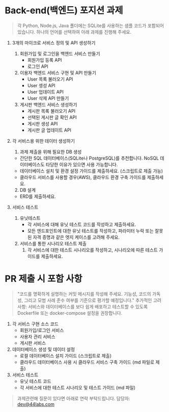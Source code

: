 # Back-end(백엔드) 포지션 과제

> 각 Python, Node.js, Java 폴더에는 SQLite를 사용하는 샘플 코드가 포함되어 있습니다. 하나의 언어를 선택하여 아래 과제를 진행해 주세요.

1. 3개의 마이크로 서비스 정의 및 API 생성하기
   1. 회원가입 및 로그인을 백엔드 서비스 만들기
      - 회원가입 등록 API
      - 로그인 API
   2. 이용자 백엔드 서비스 구현 및 API 만들기
      - User 목록 불러오기 API
      - User 셍성 API
      - User 업데이트 API 
      - User 삭제 API 만들기
   3. 게시판 백엔드 서비스 생성하기
      - 게시판 목록 불러오기 API
      - 선택된 게시판 글 확인 API
      - 게시판 생성 API
      - 게시판 글 업데이트 API

2. 각 서비스용 위한 데이터 생성하기 
   1. 과제 제출을 위해 필요한 DB 생성
    - 간단한 SQL 데이터베이스(SQLite나 PostgreSQL)를 추천합니다. NoSQL 데이터베이스도 타당한 이유가 있으면 사용 가능합니다.
    - 데이터베이스 설치 및 환경 설정 가이드를 제출하세요. (스크립트로 제출 가능)
    - 클라우드 서비스를 사용할 경우(AWS), 클라우드 환경 구축 가이드를 제출하세요.
    2. DB 설계
    - ERD를 제출하세요.
      
3. 서비스 테스트
   1. 유닛테스트
      - 각 서비스에 대해 유닛 테스트 코드를 작성하고 제출하세요.
      - 모든 엔드포인트에 대한 유닛 테스트를 작성하고, 파라미터 누락 또는 잘못된 자격 증명과 같은 엣지 케이스를 고려해 주세요.
   2. 서비스를 통한 시나리오 테스트 제출
      1. 각 서비스에 대한 테스트 시나리오를 작성하고, 시나리오에 따른 테스트 가이드를 제출하세요.

# PR 제출 시 포함 사항
> "코드를 명확하게 설명하는 커밋 메시지를 작성해 주세요. 기능성, 코드의 가독성, 그리고 모범 사례 준수 여부를 기준으로 평가할 예정입니다."
> 추가적인 고려사항: 서비스와 데이터베이스를 보다 쉽게 배포하고 테스트할 수 있도록 Dockerfile 또는 docker-compose 설정을 권장합니다.
1. 각 서비스 구현 소스 코드 
   - 회원가입/로그인 서비스 
   - 사용자 관리 서비스 
   - 게시판 서비스
2. 데이터베이스 생성 및 데이터 설정 
   - 로컬 데이터베이스 설치 가이드 (스크립트로 제출)
   - 클라우드 데이터베이스 사용 시 클라우드 서비스 구축 가이드 (md 파일로 제출)
3. 서비스 테스트 
   - 유닛 테스트 코드 
   - 각 서비스에 대한 테스트 시나리오 및 테스트 가이드 (md 파일)

> 과제관련해 질문이 있다면 아래로 연락 부탁드립니다. 
> 담당자: dev@44labs.com 